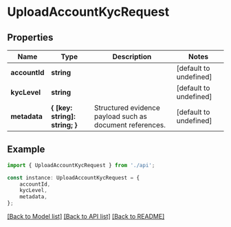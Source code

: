 # UploadAccountKycRequest


## Properties

Name | Type | Description | Notes
------------ | ------------- | ------------- | -------------
**accountId** | **string** |  | [default to undefined]
**kycLevel** | **string** |  | [default to undefined]
**metadata** | **{ [key: string]: string; }** | Structured evidence payload such as document references. | [default to undefined]

## Example

```typescript
import { UploadAccountKycRequest } from './api';

const instance: UploadAccountKycRequest = {
    accountId,
    kycLevel,
    metadata,
};
```

[[Back to Model list]](../README.md#documentation-for-models) [[Back to API list]](../README.md#documentation-for-api-endpoints) [[Back to README]](../README.md)
